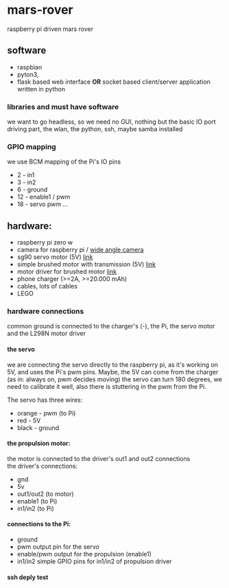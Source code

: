 # mars-rover
raspberry pi driven mars rover

## software
- raspbian 
- pyton3, 
- flask based web interface **OR** socket based client/server application written in python

### libraries and must have software

we want to go headless, so we need no GUI, nothing but the basic IO port driving part, the wlan, the python, ssh, maybe samba installed 


### GPIO mapping

we use BCM mapping of the Pi's IO pins

- 2 - in1
- 3 - in2
- 6 - ground
- 12 - enable1 / pwm 
- 18 - servo pwm
...

## hardware:

- raspberry pi zero w
- camera for raspberry pi / [wide angle camera](https://www.robofun.ro/camera/modul-de-camera-cu-unghi-larg-pentru-raspberry-pi.html)
- sg90 servo motor (5V) [link](https://components101.com/servo-motor-basics-pinout-datasheet)
- simple brushed motor with transmission (5V) [link](https://www.optimusdigital.ro/en/others/139-gearmotor-with-wheel.html)
- motor driver for brushed motor [link](https://hobbielektronikabolt.blogspot.com/2017/12/DC-motor-L298N-PWM.html)
- phone charger (>=2A, >=20.000 mAh)
- cables, lots of cables
- LEGO

### hardware connections

common ground is connected to the charger's (-), the Pi, the servo motor and the L298N motor driver

#### the servo 

we are connecting the servo directly to the raspberry pi, as it's working on 5V, and uses the Pi's pwm pins. Maybe, the 5V can come from the charger (as in: always on, pwm decides moving)
the servo can turn 180 degrees, we need to calibrate it well, also there is stuttering in the pwm from the Pi.

The servo has three wires:
- orange - pwm (to Pi)
- red - 5V
- black - ground 

#### the propulsion motor:

the motor is connected to the driver's out1 and out2 connections\
the driver's connections:

- gnd
- 5v
- out1/out2 (to motor)
- enable1 (to Pi) 
- in1/in2 (to Pi)

#### connections to the Pi:

- ground
- pwm output pin for the servo
- enable/pwm output for the propulsion (enable1)
- in1/in2 simple GPIO pins for in1/in2 of propulsion driver

#### ssh deply test
